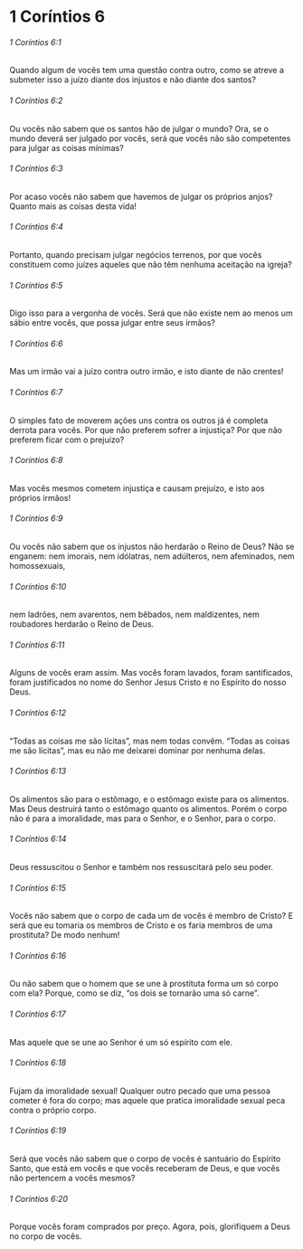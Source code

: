 # 1 Coríntios 6

###### 1 Coríntios 6:1

Quando algum de vocês tem uma questão contra outro, como se atreve a submeter isso a juízo diante dos injustos e não diante dos santos?

###### 1 Coríntios 6:2

Ou vocês não sabem que os santos hão de julgar o mundo? Ora, se o mundo deverá ser julgado por vocês, será que vocês não são competentes para julgar as coisas mínimas?

###### 1 Coríntios 6:3

Por acaso vocês não sabem que havemos de julgar os próprios anjos? Quanto mais as coisas desta vida!

###### 1 Coríntios 6:4

Portanto, quando precisam julgar negócios terrenos, por que vocês constituem como juízes aqueles que não têm nenhuma aceitação na igreja?

###### 1 Coríntios 6:5

Digo isso para a vergonha de vocês. Será que não existe nem ao menos um sábio entre vocês, que possa julgar entre seus irmãos?

###### 1 Coríntios 6:6

Mas um irmão vai a juízo contra outro irmão, e isto diante de não crentes!

###### 1 Coríntios 6:7

O simples fato de moverem ações uns contra os outros já é completa derrota para vocês. Por que não preferem sofrer a injustiça? Por que não preferem ficar com o prejuízo?

###### 1 Coríntios 6:8

Mas vocês mesmos cometem injustiça e causam prejuízo, e isto aos próprios irmãos!

###### 1 Coríntios 6:9

Ou vocês não sabem que os injustos não herdarão o Reino de Deus? Não se enganem: nem imorais, nem idólatras, nem adúlteros, nem afeminados, nem homossexuais,

###### 1 Coríntios 6:10

nem ladrões, nem avarentos, nem bêbados, nem maldizentes, nem roubadores herdarão o Reino de Deus.

###### 1 Coríntios 6:11

Alguns de vocês eram assim. Mas vocês foram lavados, foram santificados, foram justificados no nome do Senhor Jesus Cristo e no Espírito do nosso Deus.

###### 1 Coríntios 6:12

“Todas as coisas me são lícitas”, mas nem todas convêm. “Todas as coisas me são lícitas”, mas eu não me deixarei dominar por nenhuma delas.

###### 1 Coríntios 6:13

Os alimentos são para o estômago, e o estômago existe para os alimentos. Mas Deus destruirá tanto o estômago quanto os alimentos. Porém o corpo não é para a imoralidade, mas para o Senhor, e o Senhor, para o corpo.

###### 1 Coríntios 6:14

Deus ressuscitou o Senhor e também nos ressuscitará pelo seu poder.

###### 1 Coríntios 6:15

Vocês não sabem que o corpo de cada um de vocês é membro de Cristo? E será que eu tomaria os membros de Cristo e os faria membros de uma prostituta? De modo nenhum!

###### 1 Coríntios 6:16

Ou não sabem que o homem que se une à prostituta forma um só corpo com ela? Porque, como se diz, “os dois se tornarão uma só carne”.

###### 1 Coríntios 6:17

Mas aquele que se une ao Senhor é um só espírito com ele.

###### 1 Coríntios 6:18

Fujam da imoralidade sexual! Qualquer outro pecado que uma pessoa cometer é fora do corpo; mas aquele que pratica imoralidade sexual peca contra o próprio corpo.

###### 1 Coríntios 6:19

Será que vocês não sabem que o corpo de vocês é santuário do Espírito Santo, que está em vocês e que vocês receberam de Deus, e que vocês não pertencem a vocês mesmos?

###### 1 Coríntios 6:20

Porque vocês foram comprados por preço. Agora, pois, glorifiquem a Deus no corpo de vocês.

